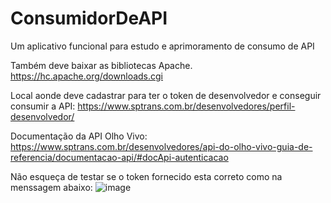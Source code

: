 # ConsumidorDeAPI
Um aplicativo funcional para estudo e aprimoramento de consumo de API

Também deve baixar as bibliotecas Apache.
https://hc.apache.org/downloads.cgi

Local aonde deve cadastrar para ter o token de desenvolvedor e conseguir consumir a API:
https://www.sptrans.com.br/desenvolvedores/perfil-desenvolvedor/

Documentação da API Olho Vivo:
https://www.sptrans.com.br/desenvolvedores/api-do-olho-vivo-guia-de-referencia/documentacao-api/#docApi-autenticacao

Não esqueça de testar se o token fornecido esta correto como na menssagem abaixo:
![image](https://user-images.githubusercontent.com/58008758/190711013-b9aef808-9b27-4c08-b29a-23254d1003d6.png)

